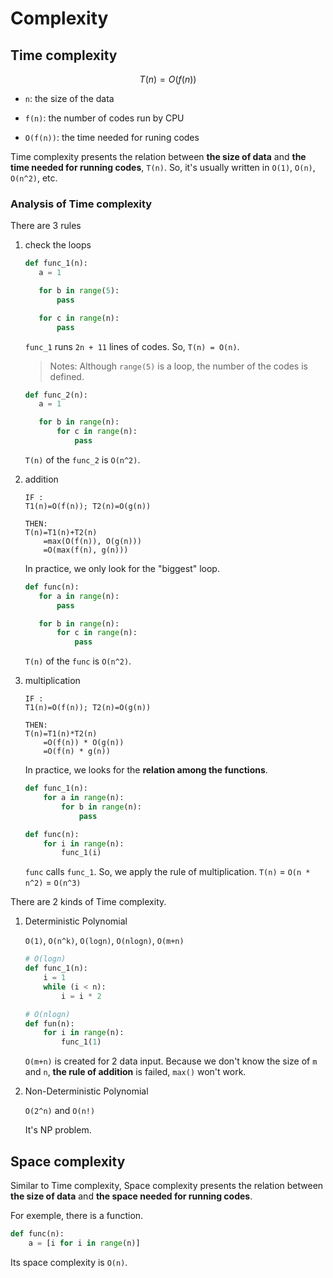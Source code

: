 # Complexity

## Time complexity

```math
T(n) = O(f(n))
```

- `n`: the size of the data

- `f(n)`: the number of codes run by CPU

- `O(f(n))`: the time needed for runing codes

Time complexity presents the relation between **the size of data** and **the time needed for running codes**, `T(n)`. So, it's usually written in `O(1)`, `O(n)`, `O(n^2)`, etc.

### Analysis of Time complexity

There are 3 rules

1. check the loops

    ```python
    def func_1(n):
       a = 1

       for b in range(5):
           pass

       for c in range(n):
           pass
    ```

    `func_1` runs `2n + 11` lines of codes. So, `T(n) = O(n)`.

    > Notes: Although `range(5)` is a loop, the number of the codes is defined.

    ```python
    def func_2(n):
       a = 1

       for b in range(n):
           for c in range(n):
               pass
    ```
    `T(n)` of the `func_2` is `O(n^2)`.

2. addition

   ```
   IF : 
   T1(n)=O(f(n)); T2(n)=O(g(n))
   
   THEN: 
   T(n)=T1(n)+T2(n)
       =max(O(f(n)), O(g(n))) 
       =O(max(f(n), g(n)))
   ```
   In practice, we only look for the "biggest" loop.

    ```python
    def func(n):
       for a in range(n):
           pass

       for b in range(n):
           for c in range(n):
               pass
    ```
    `T(n)` of the `func` is `O(n^2)`.

3. multiplication


    ```
    IF : 
    T1(n)=O(f(n)); T2(n)=O(g(n))
    
    THEN: 
    T(n)=T1(n)*T2(n)
        =O(f(n)) * O(g(n)) 
        =O(f(n) * g(n))
    ```
    In practice, we looks for the **relation among the functions**.

    ```python
    def func_1(n):
        for a in range(n):
            for b in range(n):
                pass
    
    def func(n):
        for i in range(n):
            func_1(i)
    ```
    `func` calls `func_1`. So, we apply the rule of multiplication. `T(n)` = `O(n * n^2)` = `O(n^3)`


There are 2 kinds of Time complexity.

1. Deterministic Polynomial

    `O(1)`, `O(n^k)`, `O(logn)`, `O(nlogn)`, `O(m+n)`

    ```python
    # O(logn)
    def func_1(n):
        i = 1
        while (i < n):
            i = i * 2

    # O(nlogn)
    def fun(n):
        for i in range(n):
            func_1(1)   
    ```

    `O(m+n)` is created for 2 data input. Because we don't know the size of `m` and `n`, **the rule of addition** is failed, `max()` won't work.

2. Non-Deterministic Polynomial

    `O(2^n)` and `O(n!)`
    
    It's NP problem.

## Space complexity

Similar to Time complexity, Space complexity presents the relation between **the size of data** and **the space needed for running codes**.

For exemple, there is a function.

```python
def func(n):
    a = [i for i in range(n)]
```

Its space complexity is `O(n)`.

   